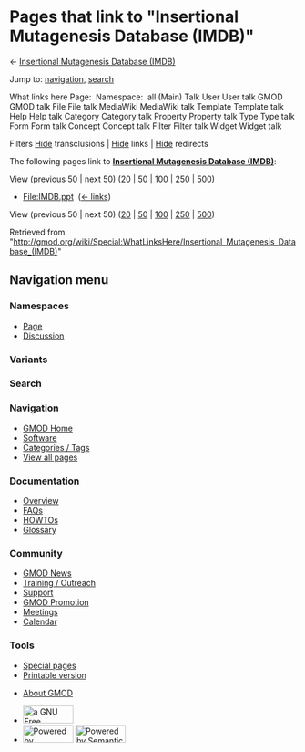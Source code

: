 <div id="mw-page-base" class="noprint">

</div>

<div id="mw-head-base" class="noprint">

</div>

<div id="content" class="mw-body" role="main">

<span id="top"></span>

<div id="mw-js-message" style="display:none;">

</div>



# <span dir="auto">Pages that link to "Insertional Mutagenesis Database (IMDB)"</span>

<div id="bodyContent">

<div id="contentSub">

← [Insertional Mutagenesis Database
(IMDB)](/wiki/Insertional_Mutagenesis_Database_(IMDB) "Insertional Mutagenesis Database (IMDB)")

</div>

<div id="jump-to-nav" class="mw-jump">

Jump to: [navigation](#mw-navigation), [search](#p-search)

</div>

<div id="mw-content-text">

What links here Page:  Namespace:  all (Main) Talk User User talk GMOD
GMOD talk File File talk MediaWiki MediaWiki talk Template Template talk
Help Help talk Category Category talk Property Property talk Type Type
talk Form Form talk Concept Concept talk Filter Filter talk Widget
Widget talk

Filters
[Hide](/mediawiki/index.php?title=Special:WhatLinksHere/Insertional_Mutagenesis_Database_(IMDB)&hidetrans=1 "Special:WhatLinksHere/Insertional Mutagenesis Database (IMDB)")
transclusions \|
[Hide](/mediawiki/index.php?title=Special:WhatLinksHere/Insertional_Mutagenesis_Database_(IMDB)&hidelinks=1 "Special:WhatLinksHere/Insertional Mutagenesis Database (IMDB)")
links \|
[Hide](/mediawiki/index.php?title=Special:WhatLinksHere/Insertional_Mutagenesis_Database_(IMDB)&hideredirs=1 "Special:WhatLinksHere/Insertional Mutagenesis Database (IMDB)")
redirects

The following pages link to **[Insertional Mutagenesis Database
(IMDB)](/wiki/Insertional_Mutagenesis_Database_(IMDB) "Insertional Mutagenesis Database (IMDB)")**:

View (previous 50 \| next 50)
([20](/mediawiki/index.php?title=Special:WhatLinksHere/Insertional_Mutagenesis_Database_(IMDB)&limit=20 "Special:WhatLinksHere/Insertional Mutagenesis Database (IMDB)")
\|
[50](/mediawiki/index.php?title=Special:WhatLinksHere/Insertional_Mutagenesis_Database_(IMDB)&limit=50 "Special:WhatLinksHere/Insertional Mutagenesis Database (IMDB)")
\|
[100](/mediawiki/index.php?title=Special:WhatLinksHere/Insertional_Mutagenesis_Database_(IMDB)&limit=100 "Special:WhatLinksHere/Insertional Mutagenesis Database (IMDB)")
\|
[250](/mediawiki/index.php?title=Special:WhatLinksHere/Insertional_Mutagenesis_Database_(IMDB)&limit=250 "Special:WhatLinksHere/Insertional Mutagenesis Database (IMDB)")
\|
[500](/mediawiki/index.php?title=Special:WhatLinksHere/Insertional_Mutagenesis_Database_(IMDB)&limit=500 "Special:WhatLinksHere/Insertional Mutagenesis Database (IMDB)"))

- [File:IMDB.ppt](/wiki/File:IMDB.ppt "File:IMDB.ppt") ‎
  <span class="mw-whatlinkshere-tools">([←
  links](/mediawiki/index.php?title=Special:WhatLinksHere&target=File%3AIMDB.ppt "Special:WhatLinksHere"))</span>

View (previous 50 \| next 50)
([20](/mediawiki/index.php?title=Special:WhatLinksHere/Insertional_Mutagenesis_Database_(IMDB)&limit=20 "Special:WhatLinksHere/Insertional Mutagenesis Database (IMDB)")
\|
[50](/mediawiki/index.php?title=Special:WhatLinksHere/Insertional_Mutagenesis_Database_(IMDB)&limit=50 "Special:WhatLinksHere/Insertional Mutagenesis Database (IMDB)")
\|
[100](/mediawiki/index.php?title=Special:WhatLinksHere/Insertional_Mutagenesis_Database_(IMDB)&limit=100 "Special:WhatLinksHere/Insertional Mutagenesis Database (IMDB)")
\|
[250](/mediawiki/index.php?title=Special:WhatLinksHere/Insertional_Mutagenesis_Database_(IMDB)&limit=250 "Special:WhatLinksHere/Insertional Mutagenesis Database (IMDB)")
\|
[500](/mediawiki/index.php?title=Special:WhatLinksHere/Insertional_Mutagenesis_Database_(IMDB)&limit=500 "Special:WhatLinksHere/Insertional Mutagenesis Database (IMDB)"))

</div>

<div class="printfooter">

Retrieved from
"<http://gmod.org/wiki/Special:WhatLinksHere/Insertional_Mutagenesis_Database_(IMDB)>"

</div>

<div id="catlinks" class="catlinks catlinks-allhidden">

</div>

<div class="visualClear">

</div>

</div>

</div>

<div id="mw-navigation">

## Navigation menu

<div id="mw-head">



<div id="left-navigation">

<div id="p-namespaces" class="vectorTabs" role="navigation"
aria-labelledby="p-namespaces-label">

### Namespaces

- <span id="ca-nstab-main"><a href="/wiki/Insertional_Mutagenesis_Database_(IMDB)" accesskey="c"
  title="View the content page [c]">Page</a></span>
- <span id="ca-talk"><a
  href="/mediawiki/index.php?title=Talk:Insertional_Mutagenesis_Database_(IMDB)&amp;action=edit&amp;redlink=1"
  accesskey="t"
  title="Discussion about the content page [t]">Discussion</a></span>

</div>

<div id="p-variants" class="vectorMenu emptyPortlet" role="navigation"
aria-labelledby="p-variants-label">

### 

### Variants[](#)

<div class="menu">

</div>

</div>

</div>

<div id="right-navigation">





</div>

<div id="p-search" role="search">

### Search

<div id="simpleSearch">

</div>

</div>

</div>

</div>

<div id="mw-panel">

<div id="p-logo" role="banner">

<a href="/wiki/Main_Page"
style="background-image: url(http://gmod.org/images/GMOD-cogs.png);"
title="Visit the main page"></a>

</div>

<div id="p-Navigation" class="portal" role="navigation"
aria-labelledby="p-Navigation-label">

### Navigation

<div class="body">

- <span id="n-GMOD-Home">[GMOD Home](/wiki/Main_Page)</span>
- <span id="n-Software">[Software](/wiki/GMOD_Components)</span>
- <span id="n-Categories-.2F-Tags">[Categories /
  Tags](/wiki/Categories)</span>
- <span id="n-View-all-pages">[View all
  pages](/wiki/Special:AllPages)</span>

</div>

</div>

<div id="p-Documentation" class="portal" role="navigation"
aria-labelledby="p-Documentation-label">

### Documentation

<div class="body">

- <span id="n-Overview">[Overview](/wiki/Overview)</span>
- <span id="n-FAQs">[FAQs](/wiki/Category:FAQ)</span>
- <span id="n-HOWTOs">[HOWTOs](/wiki/Category:HOWTO)</span>
- <span id="n-Glossary">[Glossary](/wiki/Glossary)</span>

</div>

</div>

<div id="p-Community" class="portal" role="navigation"
aria-labelledby="p-Community-label">

### Community

<div class="body">

- <span id="n-GMOD-News">[GMOD News](/wiki/GMOD_News)</span>
- <span id="n-Training-.2F-Outreach">[Training /
  Outreach](/wiki/Training_and_Outreach)</span>
- <span id="n-Support">[Support](/wiki/Support)</span>
- <span id="n-GMOD-Promotion">[GMOD
  Promotion](/wiki/GMOD_Promotion)</span>
- <span id="n-Meetings">[Meetings](/wiki/Meetings)</span>
- <span id="n-Calendar">[Calendar](/wiki/Calendar)</span>

</div>

</div>

<div id="p-tb" class="portal" role="navigation"
aria-labelledby="p-tb-label">

### Tools

<div class="body">

- <span id="t-specialpages"><a href="/wiki/Special:SpecialPages" accesskey="q"
  title="A list of all special pages [q]">Special pages</a></span>
- <span id="t-print"><a
  href="/mediawiki/index.php?title=Special:WhatLinksHere/Insertional_Mutagenesis_Database_(IMDB)&amp;printable=yes"
  rel="alternate" accesskey="p"
  title="Printable version of this page [p]">Printable version</a></span>

</div>

</div>

</div>

</div>

<div id="footer" role="contentinfo">

- <span id="footer-places-about">[About
  GMOD](/wiki/GMOD:About "GMOD:About")</span>

<!-- -->

- <span id="footer-copyrightico">[<img src="http://www.gnu.org/graphics/gfdl-logo-small.png" width="88"
  height="31" alt="a GNU Free Documentation License" />](http://www.gnu.org/licenses/fdl-1.3.html)</span>
- <span id="footer-poweredbyico">[<img src="/mediawiki/skins/common/images/poweredby_mediawiki_88x31.png"
  width="88" height="31" alt="Powered by MediaWiki" />](//www.mediawiki.org/)
  [<img
  src="/mediawiki/extensions/SemanticMediaWiki/includes/../resources/images/smw_button.png"
  width="88" height="31" alt="Powered by Semantic MediaWiki" />](https://www.semantic-mediawiki.org/wiki/Semantic_MediaWiki)</span>

<div style="clear:both">

</div>

</div>

